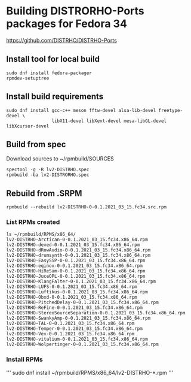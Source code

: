 # Building DISTRORHO-Ports packages for Fedora 34

https://github.com/DISTRHO/DISTRHO-Ports


## Install tool for local build

```
sudo dnf install fedora-packager
rpmdev-setuptree

```

## Install build requirements

```
sudo dnf install gcc-c++ meson fftw-devel alsa-lib-devel freetype-devel \
                 libX11-devel libXext-devel mesa-libGL-devel libXcursor-devel
```

## Build from spec

Download sources to ~/rpmbuild/SOURCES

```
spectool -g -R lv2-DISTRHO.spec
rpmbuild -ba lv2-DISTRORHO.spec
```

## Rebuild from .SRPM

```
rpmbuild --rebuild lv2-DISTRHO-0-0.1.2021_03_15.fc34.src.rpm
```

### List RPMs created 
```
ls ~/rpmbuild/RPMS/x86_64/
lv2-DISTRHO-Arctican-0-0.1.2021_03_15.fc34.x86_64.rpm
lv2-DISTRHO-dexed-0-0.1.2021_03_15.fc34.x86_64.rpm
lv2-DISTRHO-dRowAudio-0-0.1.2021_03_15.fc34.x86_64.rpm
lv2-DISTRHO-drumsynth-0-0.1.2021_03_15.fc34.x86_64.rpm
lv2-DISTRHO-EasySSP-0-0.1.2021_03_15.fc34.x86_64.rpm
lv2-DISTRHO-eqinox-0-0.1.2021_03_15.fc34.x86_64.rpm
lv2-DISTRHO-HiReSam-0-0.1.2021_03_15.fc34.x86_64.rpm
lv2-DISTRHO-JuceOPL-0-0.1.2021_03_15.fc34.x86_64.rpm
lv2-DISTRHO-KlangFalter-0-0.1.2021_03_15.fc34.x86_64.rpm
lv2-DISTRHO-LUFS-0-0.1.2021_03_15.fc34.x86_64.rpm
lv2-DISTRHO-Luftikus-0-0.1.2021_03_15.fc34.x86_64.rpm
lv2-DISTRHO-Obxd-0-0.1.2021_03_15.fc34.x86_64.rpm
lv2-DISTRHO-PitchedDelay-0-0.1.2021_03_15.fc34.x86_64.rpm
lv2-DISTRHO-ReFine-0-0.1.2021_03_15.fc34.x86_64.rpm
lv2-DISTRHO-StereoSourceSeparation-0-0.1.2021_03_15.fc34.x86_64.rpm
lv2-DISTRHO-SwankyAmp-0-0.1.2021_03_15.fc34.x86_64.rpm
lv2-DISTRHO-TAL-0-0.1.2021_03_15.fc34.x86_64.rpm
lv2-DISTRHO-Temper-0-0.1.2021_03_15.fc34.x86_64.rpm
lv2-DISTRHO-Vex-0-0.1.2021_03_15.fc34.x86_64.rpm
lv2-DISTRHO-vitalium-0-0.1.2021_03_15.fc34.x86_64.rpm
lv2-DISTRHO-Wolpertinger-0-0.1.2021_03_15.fc34.x86_64.rpm
```

### Install RPMs

'''
sudo dnf install ~/rpmbuild/RPMS/x86_64/lv2-DISTRHO-*.rpm
'''
